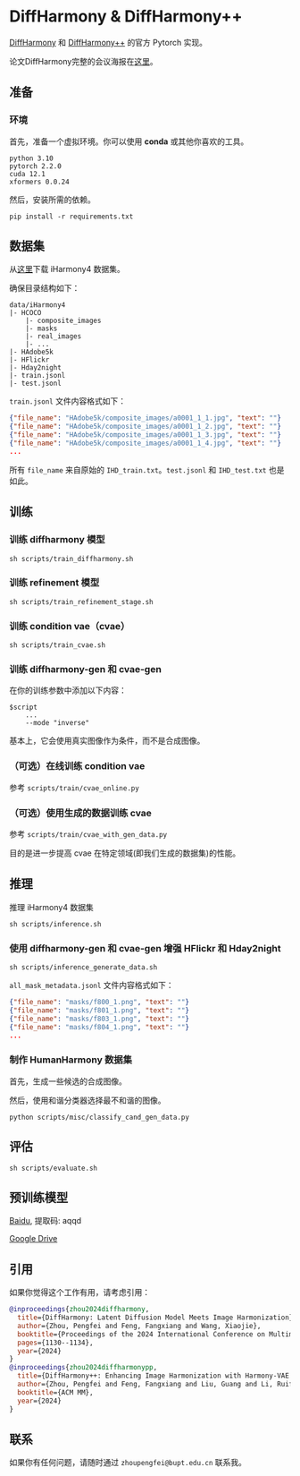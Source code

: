 # DiffHarmony & DiffHarmony++

[DiffHarmony](https://arxiv.org/abs/2404.06139) 和 [DiffHarmony++](https://dl.acm.org/doi/10.1145/3664647.3681466) 的官方 Pytorch 实现。

论文DiffHarmony完整的会议海报在[这里](./assets/poster.pdf)。

## 准备

### 环境

首先，准备一个虚拟环境。你可以使用 **conda** 或其他你喜欢的工具。
```shell
python 3.10
pytorch 2.2.0
cuda 12.1
xformers 0.0.24
```

然后，安装所需的依赖。
```shell
pip install -r requirements.txt
```

## 数据集

从[这里](https://github.com/bcmi/Image-Harmonization-Dataset-iHarmony4)下载 iHarmony4 数据集。

确保目录结构如下：
```shell
data/iHarmony4
|- HCOCO
    |- composite_images
    |- masks
    |- real_images
    |- ...
|- HAdobe5k
|- HFlickr
|- Hday2night
|- train.jsonl
|- test.jsonl
```

`train.jsonl` 文件内容格式如下：
```json
{"file_name": "HAdobe5k/composite_images/a0001_1_1.jpg", "text": ""}
{"file_name": "HAdobe5k/composite_images/a0001_1_2.jpg", "text": ""}
{"file_name": "HAdobe5k/composite_images/a0001_1_3.jpg", "text": ""}
{"file_name": "HAdobe5k/composite_images/a0001_1_4.jpg", "text": ""}
...
```
所有 `file_name` 来自原始的 `IHD_train.txt`。`test.jsonl` 和 `IHD_test.txt` 也是如此。

## 训练
### 训练 diffharmony 模型
```shell
sh scripts/train_diffharmony.sh
```

### 训练 refinement 模型
```shell
sh scripts/train_refinement_stage.sh
```

### 训练 condition vae（cvae）
```shell
sh scripts/train_cvae.sh
```

### 训练 diffharmony-gen 和 cvae-gen
在你的训练参数中添加以下内容：
```shell
$script
    ...
    --mode "inverse"
```
基本上，它会使用真实图像作为条件，而不是合成图像。

### （可选）在线训练 condition vae
参考 `scripts/train/cvae_online.py`

### （可选）使用生成的数据训练 cvae
参考 `scripts/train/cvae_with_gen_data.py`

目的是进一步提高 cvae 在特定领域(即我们生成的数据集)的性能。

## 推理
推理 iHarmony4 数据集
```shell
sh scripts/inference.sh
```

### 使用 diffharmony-gen 和 cvae-gen 增强 HFlickr 和 Hday2night
```shell
sh scripts/inference_generate_data.sh
```
`all_mask_metadata.jsonl` 文件内容格式如下：
```json
{"file_name": "masks/f800_1.png", "text": ""}
{"file_name": "masks/f801_1.png", "text": ""}
{"file_name": "masks/f803_1.png", "text": ""}
{"file_name": "masks/f804_1.png", "text": ""}
...
```

### 制作 HumanHarmony 数据集
首先，生成一些候选的合成图像。

然后，使用和谐分类器选择最不和谐的图像。
```shell
python scripts/misc/classify_cand_gen_data.py
```

## 评估
```shell
sh scripts/evaluate.sh
```

## 预训练模型
[Baidu](https://pan.baidu.com/s/1IkF6YP4C3fsEAi0_9eCESg), 提取码: aqqd

[Google Drive](https://drive.google.com/file/d/1rezNdcuZbwejbC9rH9S1SUuaWTGTz_wG/view?usp=drive_link)

## 引用
如果你觉得这个工作有用，请考虑引用：
```bibtex
@inproceedings{zhou2024diffharmony,
  title={DiffHarmony: Latent Diffusion Model Meets Image Harmonization},
  author={Zhou, Pengfei and Feng, Fangxiang and Wang, Xiaojie},
  booktitle={Proceedings of the 2024 International Conference on Multimedia Retrieval},
  pages={1130--1134},
  year={2024}
}
@inproceedings{zhou2024diffharmonypp,
  title={DiffHarmony++: Enhancing Image Harmonization with Harmony-VAE and Inverse Harmonization Model},
  author={Zhou, Pengfei and Feng, Fangxiang and Liu, Guang and Li, Ruifan and Wang, Xiaojie},
  booktitle={ACM MM},
  year={2024}
}
```

## 联系
如果你有任何问题，请随时通过 `zhoupengfei@bupt.edu.cn` 联系我。
